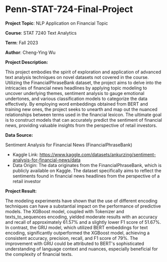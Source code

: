 # Penn-STAT-724-Final-Project

**Project Topic**: NLP Application on Financial Topic

**Course**: STAT 7240 Text Analytics

**Term**: Fall 2023

**Author**: Cheng-Ying Wu

**Project Description:**

This project embodies the spirit of exploration and application of advanced text analysis techniques on novel datasets not covered in the course. Utilizing the FinancialPhraseBank dataset, the project aims to delve into the intricacies of financial news headlines by applying topic modeling to uncover underlying themes, sentiment analysis to gauge emotional undertones, and various classification models to categorize the data effectively. By employing word embeddings obtained from BERT and training new ones, the project seeks to unearth and map out the nuanced relationships between terms used in the financial lexicon. The ultimate goal is to construct models that can accurately predict the sentiment of financial news, providing valuable insights from the perspective of retail investors.

**Data Source:**

Sentiment Analysis for Financial News (FinancialPhraseBank)
*  Kaggle Link: https://www.kaggle.com/datasets/ankurzing/sentiment-analysis-for-financial-news/data
*  Data Origin: The data originates from the FinancialPhraseBank, which is publicly available on Kaggle. The dataset specifically aims to reflect the sentiments found in financial news headlines from the perspective of a retail investor

**Project Result:**

The modeling experiments have shown that the use of different encoding techniques can have a substantial impact on the performance of predictive models. The XGBoost model, coupled with Tokenizer and texts_to_sequences encoding, yielded moderate results with an accuracy and recall of approximately 61.57% and a slightly lower F1 score of 51.67%. In contrast, the GRU model, which utilized BERT embeddings for text encoding, significantly outperformed the XGBoost model, achieving a consistent accuracy, precision, recall, and F1 score of 79%. The improvement with GRU could be attributed to BERT's sophisticated understanding of language context and nuances, especially beneficial for the complexity of financial texts.
